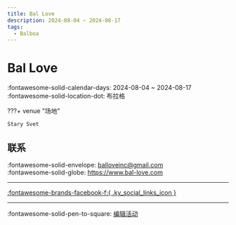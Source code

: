 ```yaml
---
title: Bal Love
description: 2024-08-04 ~ 2024-08-17
tags:
  - Balboa
---
```


# Bal Love 

:fontawesome-solid-calendar-days: 2024-08-04 ~ 2024-08-17  
:fontawesome-solid-location-dot: 布拉格  

???+ venue "场地"

    Stary Svet  

## 联系

:fontawesome-solid-envelope: <balloveinc@gmail.com>  
:fontawesome-solid-globe: <https://www.bal-love.com>  

---

 [:fontawesome-brands-facebook-f:{ .ky_social_links_icon }](https://www.facebook.com/groups/179491102635312)

---

:fontawesome-solid-pen-to-square: [编辑活动](https://github.com/swingdance/events/issues/new?assignees=&labels=update+event&projects=&template=03-update_entity.yml&title=Update%20Event%3A%202024%2Fcs_CZ%20%E2%80%A2%20Bal%20Love&region=cs_CZ&year=2024&id=bal-love-2024&name=Bal%20Love&org_id=)
